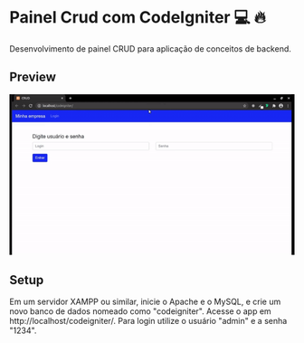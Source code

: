 # Painel Crud com CodeIgniter :computer: :fire:
Desenvolvimento de painel CRUD para aplicação de conceitos de backend.

## Preview ##
![](app-gif/php-crud-gif.gif)

## Setup ##
Em um servidor XAMPP ou similar, inicie o Apache e o MySQL, e crie um novo banco de dados nomeado como "codeigniter". Acesse o app em http://localhost/codeigniter/.
Para login utilize o usuário "admin" e a senha "1234".
